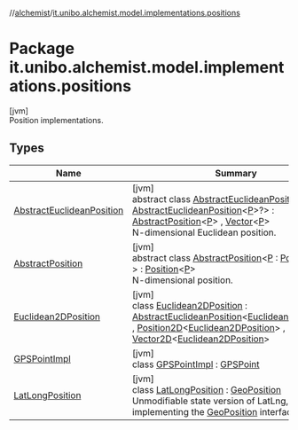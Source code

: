 //[alchemist](../../index.md)/[it.unibo.alchemist.model.implementations.positions](index.md)

# Package it.unibo.alchemist.model.implementations.positions

[jvm]\
Position implementations.

## Types

| Name | Summary |
|---|---|
| [AbstractEuclideanPosition](-abstract-euclidean-position/index.md) | [jvm]<br>abstract class [AbstractEuclideanPosition](-abstract-euclidean-position/index.md)<[P](-abstract-euclidean-position/index.md) : [AbstractEuclideanPosition](-abstract-euclidean-position/index.md)<[P](-abstract-euclidean-position/index.md)>?> : [AbstractPosition](-abstract-position/index.md)<[P](-abstract-euclidean-position/index.md)> , [Vector](../it.unibo.alchemist.model.interfaces.geometry/-vector/index.md)<[P](-abstract-euclidean-position/index.md)> <br>N-dimensional Euclidean position. |
| [AbstractPosition](-abstract-position/index.md) | [jvm]<br>abstract class [AbstractPosition](-abstract-position/index.md)<[P](-abstract-position/index.md) : [Position](../it.unibo.alchemist.model.interfaces/-position/index.md)<[P](../it.unibo.alchemist.model.implementations.layers/-step-layer/index.md)>?> : [Position](../it.unibo.alchemist.model.interfaces/-position/index.md)<[P](../it.unibo.alchemist.model.implementations.layers/-step-layer/index.md)> <br>N-dimensional position. |
| [Euclidean2DPosition](-euclidean2-d-position/index.md) | [jvm]<br>class [Euclidean2DPosition](-euclidean2-d-position/index.md) : [AbstractEuclideanPosition](-abstract-euclidean-position/index.md)<[Euclidean2DPosition](-euclidean2-d-position/index.md)> , [Position2D](../it.unibo.alchemist.model.interfaces/-position2-d/index.md)<[Euclidean2DPosition](-euclidean2-d-position/index.md)> , [Vector2D](../it.unibo.alchemist.model.interfaces.geometry/-vector2-d/index.md)<[Euclidean2DPosition](-euclidean2-d-position/index.md)> |
| [GPSPointImpl](-g-p-s-point-impl/index.md) | [jvm]<br>class [GPSPointImpl](-g-p-s-point-impl/index.md) : [GPSPoint](../it.unibo.alchemist.model.interfaces/-g-p-s-point/index.md) |
| [LatLongPosition](-lat-long-position/index.md) | [jvm]<br>class [LatLongPosition](-lat-long-position/index.md) : [GeoPosition](../it.unibo.alchemist.model.interfaces/-geo-position/index.md)<br>Unmodifiable state version of LatLng, also implementing the [GeoPosition](../it.unibo.alchemist.model.interfaces/-geo-position/index.md) interface. |
